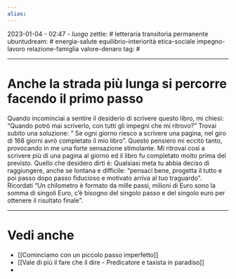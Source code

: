 ```yaml
---
alias: 
---
```

2023-01-04 - 02:47 - *luogo*
zettle: # letteraria transitoria permanente
ubuntudream: # energia-salute equilibrio-interiorità etica-sociale impegno-lavoro relazione-famiglia valore-denaro 
tag: #

---
# Anche la strada più lunga si percorre facendo il primo passo
Quando incominciai a sentire il desiderio di scrivere questo libro, mi chiesi: “Quando potrò mai scriverlo, con tutti gli impegni che mi ritrovo?” Trovai subito una soluzione: “ Se ogni giorno riesco a scrivere una pagina, nel giro di 168 giorni avrò completato il mio libro”. Questo pensiero mi eccitò tanto, provocando in me una forte sensazione stimolante. Mi ritrovai così a scrivere più di una pagina al giorno ed il libro fu completato molto prima del previsto. Quello che desidero dirti è: Qualsiasi meta tu abbia deciso di raggiungere, anche se lontana e difficile: “pensaci bene, progetta il tutto e poi passo dopo passo fiducioso e motivato arriva al tuo traguardo”. Ricordati “Un chilometro è formato da mille passi, milioni di Euro sono la somma di singoli Euro, c’è bisogno del singolo passo e del singolo euro per ottenere il risultato finale”.



---
# Vedi anche
- [[Cominciamo con un piccolo passo imperfetto]]
- [[Vale di più il fare che il dire - Predicatore e taxista in paradiso]]
- 